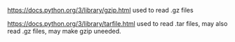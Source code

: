 https://docs.python.org/3/library/gzip.html
used to read .gz files

https://docs.python.org/3/library/tarfile.html
used to read .tar files, may also read .gz files, may make gzip uneeded.
